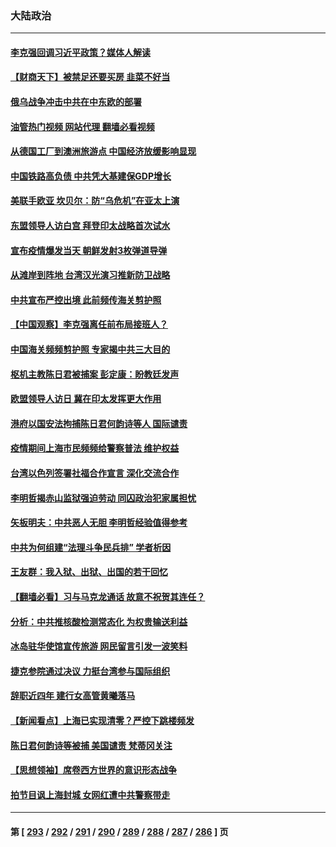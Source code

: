 ### 大陆政治
---
#### [李克强回调习近平政策？媒体人解读](../../pages/ncid277/n13734863.md?05130845) 
#### [【财商天下】被禁足还要买房 韭菜不好当](../../pages/ncid277/n13734833.md?05130845) 
#### [俄乌战争冲击中共在中东欧的部署](../../pages/ncid277/n13734903.md?05130845) 
#### [油管热门视频 网站代理 翻墙必看视频](http://209.222.30.114:81/youtube.html?05130845)
#### [从德国工厂到澳洲旅游点 中国经济放缓影响显现](../../pages/ncid277/n13734773.md?05130845) 
#### [中国铁路高负债 中共凭大基建保GDP增长](../../pages/ncid277/n13734868.md?05130845) 
#### [美联手欧亚 坎贝尔：防“乌危机”在亚太上演](../../pages/ncid277/n13734715.md?05130845) 
#### [东盟领导人访白宫 拜登印太战略首次试水](../../pages/ncid277/n13734738.md?05130845) 
#### [宣布疫情爆发当天 朝鲜发射3枚弹道导弹](../../pages/ncid277/n13734727.md?05130845) 
#### [从滩岸到阵地 台湾汉光演习推新防卫战略](../../pages/ncid277/n13734395.md?05130845) 
#### [中共宣布严控出境 此前频传海关剪护照](../../pages/ncid277/n13734351.md?05130845) 
#### [【中国观察】李克强离任前布局接班人？](../../pages/ncid277/n13734472.md?05130845) 
#### [中国海关频频剪护照 专家揭中共三大目的](../../pages/ncid277/n13734312.md?05130845) 
#### [枢机主教陈日君被捕案 彭定康：盼教廷发声](../../pages/ncid277/n13734545.md?05130845) 
#### [欧盟领导人访日 冀在印太发挥更大作用](../../pages/ncid277/n13734376.md?05130845) 
#### [港府以国安法拘捕陈日君何韵诗等人 国际谴责](../../pages/ncid277/n13734434.md?05130845) 
#### [疫情期间上海市民频频给警察普法 维护权益](../../pages/ncid277/n13734139.md?05130845) 
#### [台湾以色列签署社福合作宣言 深化交流合作](../../pages/ncid277/n13734321.md?05130845) 
#### [李明哲揭赤山监狱强迫劳动 同囚政治犯家属担忧](../../pages/ncid277/n13734209.md?05130845) 
#### [矢板明夫：中共恶人无胆 李明哲经验值得参考](../../pages/ncid277/n13734065.md?05130845) 
#### [中共为何组建“法理斗争民兵排” 学者析因](../../pages/ncid277/n13734109.md?05130845) 
#### [王友群：我入狱、出狱、出国的若干回忆](../../pages/ncid277/n13733957.md?05130845) 
#### [【翻墙必看】习与马克龙通话 故意不祝贺其连任？](../../pages/ncid277/n13733920.md?05130845) 
#### [分析：中共推核酸检测常态化 为权贵输送利益](../../pages/ncid277/n13733797.md?05130845) 
#### [冰岛驻华使馆宣传旅游 网民留言引发一波笑料](../../pages/ncid277/n13733714.md?05130845) 
#### [捷克参院通过决议 力挺台湾参与国际组织](../../pages/ncid277/n13733971.md?05130845) 
#### [辞职近四年 建行女高管黄曦落马](../../pages/ncid277/n13734015.md?05130845) 
#### [【新闻看点】上海已实现清零？严控下跳楼频发](../../pages/ncid277/n13733725.md?05130845) 
#### [陈日君何韵诗等被捕 美国谴责 梵蒂冈关注](../../pages/ncid277/n13733849.md?05130845) 
#### [【思想领袖】席卷西方世界的意识形态战争](../../pages/ncid277/n13729056.md?05130845) 
#### [拍节目讽上海封城 女网红遭中共警察带走](../../pages/ncid277/n13733719.md?05130845) 

---
#### 第 [ [293](./293.md?05130845) / [292](./292.md?05130845) / [291](./291.md?05130845) / [290](./290.md?05130845) / [289](./289.md?05130845) / [288](./288.md?05130845) / [287](./287.md?05130845) / [286](./286.md?05130845) ] 页
